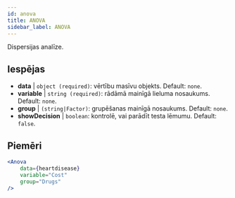 ```yaml
---
id: anova
title: ANOVA
sidebar_label: ANOVA
---
```


Dispersijas analīze.

## Iespējas

* __data__ | `object (required)`: vērtību masīvu objekts. Default: `none`.
* __variable__ | `string (required)`: rādāmā mainīgā lieluma nosaukums. Default: `none`.
* __group__ | `(string|Factor)`: grupēšanas mainīgā nosaukums. Default: `none`.
* __showDecision__ | `boolean`: kontrolē, vai parādīt testa lēmumu. Default: `false`.


## Piemēri

```jsx live
<Anova
    data={heartdisease} 
    variable="Cost"
    group="Drugs"
/>
```
